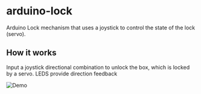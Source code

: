 # arduino-lock
Arduino Lock mechanism that uses a joystick to control the state of the lock (servo).

## How it works
Input a joystick directional combination to unlock the box, which is locked by a servo. LEDS provide direction feedback


![Demo](https://media.giphy.com/media/4HviEwdwBY4tR37gAJ/giphy.gif)
